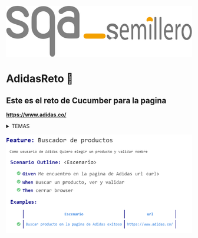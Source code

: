 

![Logo](imagen_sqa.svg) 


# AdidasReto 🚀


## Este es el reto de Cucumber para la pagina 

   **https://www.adidas.co/**

<details>
<summary markdown="span">TEMAS</summary>
<summary markdown="span">Selenium</summary>
<summary markdown="span">POM</summary>
<summary markdown="span">POM con Cucumber</summary>
</details>


![Logo](CaptureReport.PNG) 